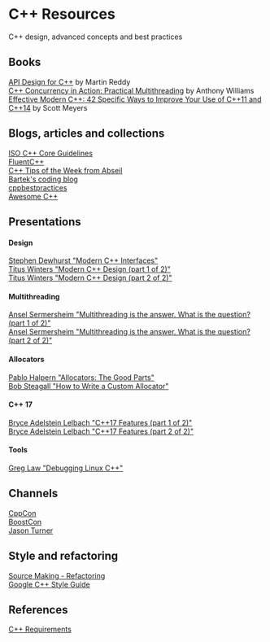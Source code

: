 # C++ Resources  
C++ design, advanced concepts and best practices

## Books  
[API Design for C++](https://www.amazon.com/API-Design-C-Martin-Reddy/dp/0123850037) by Martin Reddy  
[C++ Concurrency in Action: Practical Multithreading](https://www.amazon.com/C-Concurrency-Action-Practical-Multithreading/dp/1933988770/ref=sr_1_1?ie=UTF8&qid=1540210503&sr=8-1&keywords=c%2B%2B+multithreading) by Anthony Williams  
[Effective Modern C++: 42 Specific Ways to Improve Your Use of C++11 and C++14](https://www.amazon.com/Effective-Modern-Specific-Ways-Improve/dp/1491903996) by Scott Meyers  

## Blogs, articles and collections  
[ISO C++ Core Guidelines](http://isocpp.github.io/CppCoreGuidelines/CppCoreGuidelines)  
[FluentC++](https://www.fluentcpp.com/)  
[C++ Tips of the Week from Abseil](https://abseil.io/tips/)  
[Bartek's coding blog](https://www.bfilipek.com/p/start-here.html)  
[cppbestpractices](https://github.com/lefticus/cppbestpractices)  
[Awesome C++](https://github.com/fffaraz/awesome-cpp)  

## Presentations  
#### Design  
[Stephen Dewhurst "Modern C++ Interfaces"](https://youtu.be/PFdWqa68LmA)  
[Titus Winters "Modern C++ Design (part 1 of 2)"](https://www.youtube.com/watch?v=xTdeZ4MxbKo)  
[Titus Winters "Modern C++ Design (part 2 of 2)"](https://www.youtube.com/watch?v=tn7oVNrPM8I) 
#### Multithreading  
[Ansel Sermersheim "Multithreading is the answer. What is the question? (part 1 of 2)"](https://youtu.be/GNw3RXr-VJk)  
[Ansel Sermersheim "Multithreading is the answer. What is the question? (part 2 of 2)"](https://youtu.be/sDLQWivf1-I)  
#### Allocators  
[Pablo Halpern "Allocators: The Good Parts"](https://youtu.be/v3dz-AKOVL8)  
[Bob Steagall "How to Write a Custom Allocator"](https://youtu.be/kSWfushlvB8)  
#### C++ 17  
[Bryce Adelstein Lelbach "C++17 Features (part 1 of 2)"](https://youtu.be/fI2xiUqqH3Q)  
[Bryce Adelstein Lelbach "C++17 Features (part 2 of 2)"](https://youtu.be/qjxBKINAWk0)  
#### Tools  
[Greg Law "Debugging Linux C++"](https://youtu.be/V1t6faOKjuQ)
  
## Channels  
[CppCon](https://www.youtube.com/channel/UCMlGfpWw-RUdWX_JbLCukXg)  
[BoostCon](https://www.youtube.com/channel/UC5e__RG9K3cHrPotPABnrwg)  
[Jason Turner](https://www.youtube.com/channel/UCxHAlbZQNFU2LgEtiqd2Maw)

## Style and refactoring  
[Source Making - Refactoring](https://sourcemaking.com/refactoring)  
[Google C++ Style Guide](https://google.github.io/styleguide/cppguide.html)  

## References  
[C++ Requirements](https://timsong-cpp.github.io/cppwp/)
